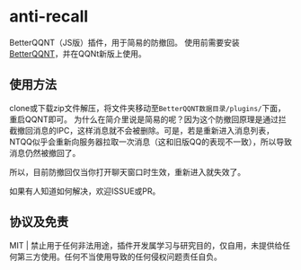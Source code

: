# anti-recall

BetterQQNT（JS版）插件，用于简易的防撤回。
使用前需要安装[BetterQQNT](https://github.com/mo-jinran/BetterQQNT)，并在QQNt新版上使用。

## 使用方法

clone或下载zip文件解压，将文件夹移动至`BetterQQNT数据目录/plugins/`下面，重启QQNT即可。
为什么在简介里说是简易的呢？因为这个防撤回原理是通过拦截撤回消息的IPC，这样消息就不会被删除。可是，若是重新进入消息列表，NTQQ似乎会重新向服务器拉取一次消息（这和旧版QQ的表现不一致），所以导致消息仍然被撤回了。

所以，目前防撤回仅当你打开聊天窗口时生效，重新进入就失效了。

如果有人知道如何解决，欢迎ISSUE或PR。

## 协议及免责

MIT | 禁止用于任何非法用途，插件开发属学习与研究目的，仅自用，未提供给任何第三方使用。任何不当使用导致的任何侵权问题责任自负。
